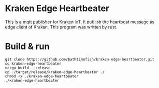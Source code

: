 # Kraken Edge Heartbeater

This is a mqtt publisher for Kraken IoT. It publish the heartbeat message as edge client of Kraken.
This program was written by rust.

# Build & run

```
git clone https://github.com/bathtimefish/kraken-edge-heartbeater.git
cd kraken-edge-heartbeater
cargo build --release
cp ./target/release/kraken-edge-heartbeater ./
chmod +x ./kraken-edge-heartbeater
./kraken-edge-heartbeater
```
